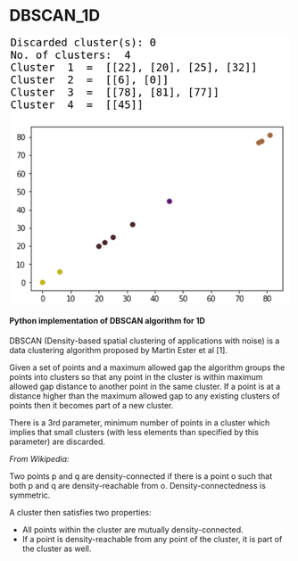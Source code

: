 # DBSCAN_1D

![DBSCAN](DBSCAN_1D.png)

#### Python implementation of DBSCAN algorithm for 1D

DBSCAN (Density-based spatial clustering of applications with noise) is a data clustering algorithm proposed by Martin Ester et al [1].

Given a set of points and a maximum allowed gap the algorithm groups the points into clusters so that any point in the cluster is within maximum allowed gap distance to another point in the same cluster. If a point is at a distance higher than the maximum allowed gap to any existing clusters of points then it becomes part of a new cluster.

There is a 3rd parameter, minimum number of points in a cluster which implies that small clusters (with less elements than specified by this parameter) are discarded.


*From Wikipedia:*

Two points p and q are density-connected if there is a point o such that both p and q are density-reachable from o. Density-connectedness is symmetric.

A cluster then satisfies two properties:
* All points within the cluster are mutually density-connected.
* If a point is density-reachable from any point of the cluster, it is part of the cluster as well.
